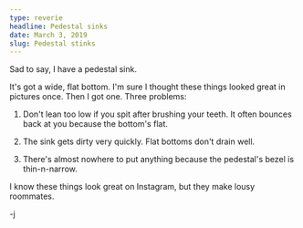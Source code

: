```yaml
---
type: reverie
headline: Pedestal sinks
date: March 3, 2019
slug: Pedestal stinks
---
```


Sad to say, I have a pedestal sink. 

It's got a wide, flat bottom. I'm sure I thought these things looked great in pictures once. Then I got one. Three problems:

1. Don't lean too low if you spit after brushing your teeth. It often bounces back at you because the bottom's flat.

2. The sink gets dirty very quickly. Flat bottoms don't drain well.

3. There's almost nowhere to put anything because the pedestal's bezel is thin-n-narrow. 
   
I know these things look great on Instagram, but they make lousy roommates.

-j

<!-- <iframe width="480" height="270" src="https://www.youtube.com/embed/XSpw22HPdHU" frameborder="0" allow="accelerometer; autoplay; encrypted-media; gyroscope; picture-in-picture" allowfullscreen></iframe> -->
